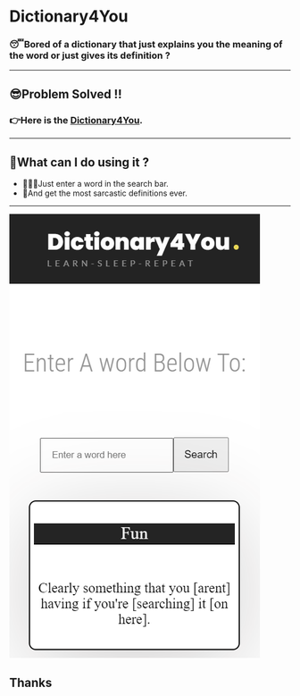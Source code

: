 # Dictionary4You
### 😴Bored of a dictionary that just explains you the meaning of the word or just gives its definition ?
---
## 😎Problem Solved !!
### 👉Here is the [Dictionary4You](https://dictionary4you.netlify.app).
---
##  🧐What can I do using it ?
- 🧑🏽‍💻Just enter a word in the search bar.
- 🥳And get the most sarcastic definitions ever.
---
![Dictionary4You](src/images/dict.PNG)

## Thanks
  


